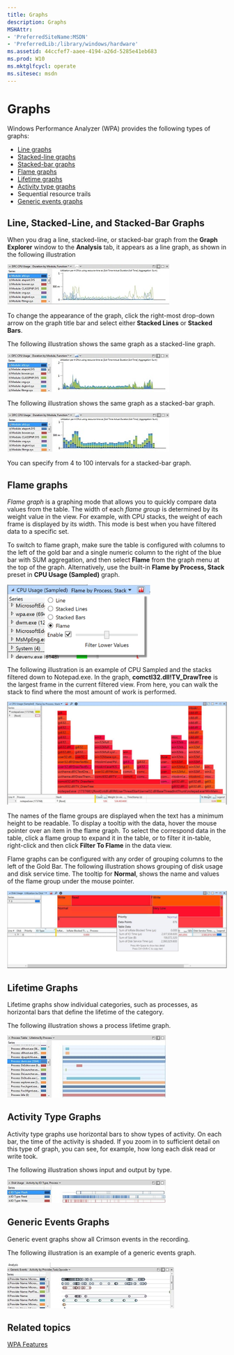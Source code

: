 ```yaml
---
title: Graphs
description: Graphs
MSHAttr:
- 'PreferredSiteName:MSDN'
- 'PreferredLib:/library/windows/hardware'
ms.assetid: 44ccfef7-aaee-4194-a26d-5285e41eb683
ms.prod: W10
ms.mktglfcycl: operate
ms.sitesec: msdn
---
```


# Graphs

Windows Performance Analyzer (WPA) provides the following types of graphs:

-   [Line graphs](#line_stacked_bar)
-   [Stacked-line graphs](#line_stacked_bar)
-   [Stacked-bar graphs](#line_stacked_bar)
-   [Flame graphs](#flame_graphs)
-   [Lifetime graphs](#lifetime_graphs)
-   [Activity type graphs](#activity_type_graphs)
-   Sequential resource trails
-   [Generic events graphs](#generic_events_graphs)

<a name="line_stacked_bar"></a>
## Line, Stacked-Line, and Stacked-Bar Graphs

When you drag a line, stacked-line, or stacked-bar graph from the **Graph Explorer** window to the **Analysis** tab, it appears as a line graph, as shown in the following illustration

![line graph](images/wpaline.jpg)

To change the appearance of the graph, click the right-most drop-down arrow on the graph title bar and select either **Stacked Lines** or **Stacked Bars**.

The following illustration shows the same graph as a stacked-line graph.

![stacked line graph](images/wpastackedline.jpg)

The following illustration shows the same graph as a stacked-bar graph.

![stacked bar graph](images/wpastackedbar.jpg)

You can specify from 4 to 100 intervals for a stacked-bar graph.

<a name="flame_graphs"></a>
## Flame graphs

*Flame graph* is a graphing mode that allows you to quickly compare data values from the table. The width of each *flame group* is determined by its weight value in the view. For example, with CPU stacks, the weight of each frame is displayed by its width. This mode is best when you have filtered data to a specific set.

To switch to flame graph, make sure the table is configured with columns to the left of the gold bar and a single numeric column to the right of the blue bar with SUM aggregation, and then select **Flame** from the graph menu at the top of the graph. Alternatively, use the built-in **Flame by Process, Stack** preset in **CPU Usage (Sampled)** graph.

<html><img src="images\wpa-select-chart-type-menu.png" alt="Chart menu in WPA." height="170"></html>

The following illustration is an example of CPU Sampled and the stacks filtered down to Notepad.exe. In the graph, **comctl32.dll!TV_DrawTree** is the largest frame in the current filtered view. From here, you can walk the stack to find where the most amount of work is performed.

![Example of CPU Sampled and the stacks filtered to a smaller set.](images/wpa-graph-flame-example-CPU-sampled.jpg)

The names of the flame groups are displayed when the text has a minimum height to be readable. To display a tooltip with the data, hover the mouse pointer over an item in the flame graph. To select the correspond data in the table, click a flame group to expand it in the table, or to filter it in-table, right-click and then click **Filter To Flame** in the data view. 

Flame graphs can be configured with any order of grouping columns to the left of the Gold Bar. The following illustration shows grouping of disk usage and disk service time. The tooltip for **Normal**, shows the name and values of the flame group under the mouse pointer.

![Flame graph example of disk usage and disk service time with a tooltip that displays the name and value of the flame group under the mouse pointer.](images/wpa-graph-flame-example-disk-usage.jpg)

<a name="lifetime_graphs"></a>
## Lifetime Graphs

Lifetime graphs show individual categories, such as processes, as horizontal bars that define the lifetime of the category.

The following illustration shows a process lifetime graph.

![process lifetime graph](images/processlifetime.jpg)

<a name="activity_type_graphs"></a>
## Activity Type Graphs

Activity type graphs use horizontal bars to show types of activity. On each bar, the time of the activity is shaded. If you zoom in to sufficient detail on this type of graph, you can see, for example, how long each disk read or write took.

The following illustration shows input and output by type.

![wpa i/o by process](images/wpaio.jpg)

<a name="generic_events_graphs"></a>
## Generic Events Graphs

Generic event graphs show all Crimson events in the recording.

The following illustration is an example of a generic events graph.

![wpa generic events graph](images/wpagenericevents.jpg)


## Related topics

[WPA Features](wpa-features.md)

 

 







